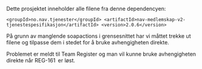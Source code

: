 Dette prosjektet inneholder alle filene fra denne dependencyen: 

`<groupId>no.nav.tjenester</groupId>
 <artifactId>nav-medlemskap-v2-tjenestespesifikasjon</artifactId>
 <version>2.0.6</version>`
 
 På grunn av manglende soapactions i grensesnittet har vi måttet trekke ut filene og tilpasse dem i stedet for å bruke avhengigheten direkte.  
 
 Problemet er meldt til Team Register og man vil kunne bruke avhengigheten direkte når REG-161 er løst.  